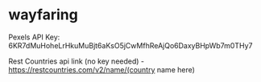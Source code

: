 # wayfaring

Pexels API Key: 6KR7dMuHoheLrHkuMuBjt6aKsO5jCwMfhReAjQo6DaxyBHpWb7m0THy7

Rest Countries api link (no key needed) - https://restcountries.com/v2/name/(country name here)
